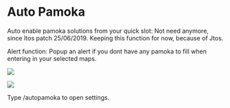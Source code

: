 # Auto Pamoka

Auto enable pamoka solutions from your quick slot: Not need anymore, since Itos patch 25/06/2019. Keeping this function for now, because of Jtos.

Alert function: Popup an alert if you dont have any pamoka to fill when entering in your selected maps.

![](https://i.imgur.com/arRZr1U.jpg)   

![](https://i.imgur.com/1Lfz2rY.jpg)

Type /autopamoka to open settings.

